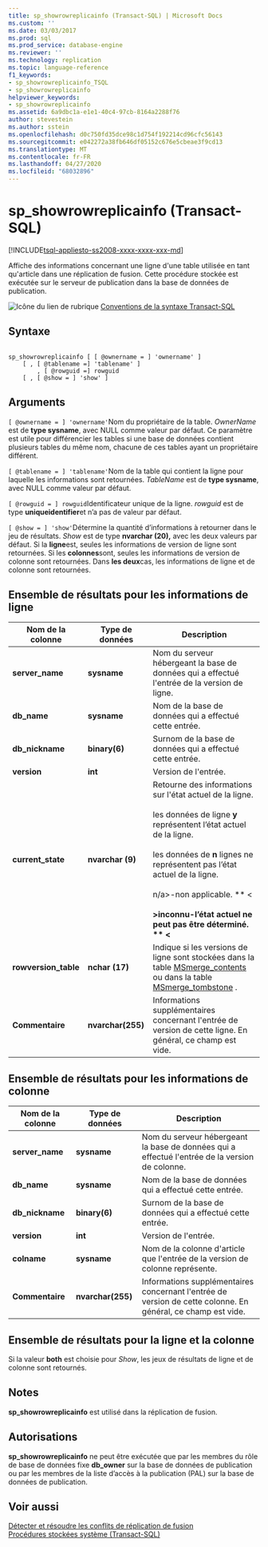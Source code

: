 ```yaml
---
title: sp_showrowreplicainfo (Transact-SQL) | Microsoft Docs
ms.custom: ''
ms.date: 03/03/2017
ms.prod: sql
ms.prod_service: database-engine
ms.reviewer: ''
ms.technology: replication
ms.topic: language-reference
f1_keywords:
- sp_showrowreplicainfo_TSQL
- sp_showrowreplicainfo
helpviewer_keywords:
- sp_showrowreplicainfo
ms.assetid: 6a9dbc1a-e1e1-40c4-97cb-8164a2288f76
author: stevestein
ms.author: sstein
ms.openlocfilehash: d0c750fd35dce98c1d754f192214cd96cfc56143
ms.sourcegitcommit: e042272a38fb646df05152c676e5cbeae3f9cd13
ms.translationtype: MT
ms.contentlocale: fr-FR
ms.lasthandoff: 04/27/2020
ms.locfileid: "68032896"
---
```

# <a name="sp_showrowreplicainfo-transact-sql"></a>sp_showrowreplicainfo (Transact-SQL)
[!INCLUDE[tsql-appliesto-ss2008-xxxx-xxxx-xxx-md](../../includes/tsql-appliesto-ss2008-xxxx-xxxx-xxx-md.md)]

  Affiche des informations concernant une ligne d'une table utilisée en tant qu'article dans une réplication de fusion. Cette procédure stockée est exécutée sur le serveur de publication dans la base de données de publication.  
  
 ![Icône du lien de rubrique](../../database-engine/configure-windows/media/topic-link.gif "Icône du lien de rubrique") [Conventions de la syntaxe Transact-SQL](../../t-sql/language-elements/transact-sql-syntax-conventions-transact-sql.md)  
  
## <a name="syntax"></a>Syntaxe  
  
```  
  
sp_showrowreplicainfo [ [ @ownername = ] 'ownername' ]  
    [ , [ @tablename =] 'tablename' ]   
        , [ @rowguid =] rowguid   
    [ , [ @show = ] 'show' ]   
```  
  
## <a name="arguments"></a>Arguments  
`[ @ownername = ] 'ownername'`Nom du propriétaire de la table. *OwnerName* est de **type sysname**, avec NULL comme valeur par défaut. Ce paramètre est utile pour différencier les tables si une base de données contient plusieurs tables du même nom, chacune de ces tables ayant un propriétaire différent.  
  
`[ @tablename = ] 'tablename'`Nom de la table qui contient la ligne pour laquelle les informations sont retournées. *TableName* est de **type sysname**, avec NULL comme valeur par défaut.  
  
`[ @rowguid = ] rowguid`Identificateur unique de la ligne. *rowguid* est de type **uniqueidentifier**et n’a pas de valeur par défaut.  
  
`[ @show = ] 'show'`Détermine la quantité d’informations à retourner dans le jeu de résultats. *Show* est de type **nvarchar (20),** avec les deux valeurs par défaut. Si la **ligne**est, seules les informations de version de ligne sont retournées. Si les **colonnes**sont, seules les informations de version de colonne sont retournées. Dans **les deux**cas, les informations de ligne et de colonne sont retournées.  
  
## <a name="result-sets-for-row-information"></a>Ensemble de résultats pour les informations de ligne  
  
|Nom de la colonne|Type de données|Description|  
|-----------------|---------------|-----------------|  
|**server_name**|**sysname**|Nom du serveur hébergeant la base de données qui a effectué l'entrée de la version de ligne.|  
|**db_name**|**sysname**|Nom de la base de données qui a effectué cette entrée.|  
|**db_nickname**|**binary(6)**|Surnom de la base de données qui a effectué cette entrée.|  
|**version**|**int**|Version de l'entrée.|  
|**current_state**|**nvarchar (9)**|Retourne des informations sur l'état actuel de la ligne.<br /><br /> les données de ligne **y** représentent l’état actuel de la ligne.<br /><br /> les données de **n** lignes ne représentent pas l’état actuel de la ligne.<br /><br /> n/a>-non applicable. ** \<**<br /><br /> >inconnu-l’état actuel ne peut pas être déterminé. ** \<**|  
|**rowversion_table**|**nchar (17)**|Indique si les versions de ligne sont stockées dans la table [MSmerge_contents](../../relational-databases/system-tables/msmerge-contents-transact-sql.md) ou dans la table [MSmerge_tombstone](../../relational-databases/system-tables/msmerge-tombstone-transact-sql.md) .|  
|**Commentaire**|**nvarchar(255)**|Informations supplémentaires concernant l'entrée de version de cette ligne. En général, ce champ est vide.|  
  
## <a name="result-sets-for-column-information"></a>Ensemble de résultats pour les informations de colonne  
  
|Nom de la colonne|Type de données|Description|  
|-----------------|---------------|-----------------|  
|**server_name**|**sysname**|Nom du serveur hébergeant la base de données qui a effectué l'entrée de la version de colonne.|  
|**db_name**|**sysname**|Nom de la base de données qui a effectué cette entrée.|  
|**db_nickname**|**binary(6)**|Surnom de la base de données qui a effectué cette entrée.|  
|**version**|**int**|Version de l'entrée.|  
|**colname**|**sysname**|Nom de la colonne d'article que l'entrée de la version de colonne représente.|  
|**Commentaire**|**nvarchar(255)**|Informations supplémentaires concernant l'entrée de version de cette colonne. En général, ce champ est vide.|  
  
## <a name="result-set-for-both"></a>Ensemble de résultats pour la ligne et la colonne  
 Si la valeur **both** est choisie pour *Show*, les jeux de résultats de ligne et de colonne sont retournés.  
  
## <a name="remarks"></a>Notes  
 **sp_showrowreplicainfo** est utilisé dans la réplication de fusion.  
  
## <a name="permissions"></a>Autorisations  
 **sp_showrowreplicainfo** ne peut être exécutée que par les membres du rôle de base de données fixe **db_owner** sur la base de données de publication ou par les membres de la liste d’accès à la publication (PAL) sur la base de données de publication.  
  
## <a name="see-also"></a>Voir aussi  
 [Détecter et résoudre les conflits de réplication de fusion](../../relational-databases/replication/merge/advanced-merge-replication-conflict-detection-and-resolution.md)   
 [Procédures stockées système &#40;Transact-SQL&#41;](../../relational-databases/system-stored-procedures/system-stored-procedures-transact-sql.md)  
  
  

